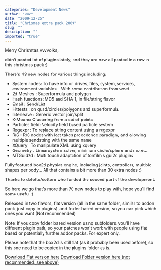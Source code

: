 ```yaml
---
categories: "Development News"
author: "vux"
date: "2009-12-25"
title: "Chrismas extra pack 2009"
slug: ""
description: ""
imported: "true"
---
```



Merry Chrismtas vvvvolks,

didn't posted lot of plugins lately, and they are now all posted in a row in this christmas pack :)

There's 43 new nodes for various things including:
* System nodes: To have info on drives, files, system, services, environment variables... With some contribution from woei
* 2d Meshes : Superformula and polygon
* Hash functions: MD5 and SHA-1, in file/string flavor
* Email : Send/List
* Hittests : on quad/circles/polygons and superformula.
* Interleave : Generic vector join/split
* K-Means: Clustering from a set of points
* Particles field: Velocity field based particle system
* Regexpr : To replace string content using a regexpr
* R/S : R/S nodes with last takes precedence paradigm, and allowing multiple sendstring with the same name
* XQuery : To manipulate XML using xquery
* Geometry : Linearsystem solver, minimum circle/sphere and more...
* MTGuid2d : Multi touch adaptation of tonfilm's gui2d plugins
<!--break-->
Fully featured box2d physics engine, including joints, controllers, multiple shapes per body...
All that contains a bit more than 30 extra nodes :)

Thanks to defetto/dottore who funded the second part of the development.

So here we go that's more than 70 new nodes to play with, hope you'll find some useful :)

Released in two flavors, flat version (all in the same folder, similar to addon pack, just copy in plugins), and folder based version, so you can pick which ones you want (Not recommended)

Note: If you copy folder based version using subfolders, you'll have different plugin path, so your patches won't work with people using flat based or potentially further addon packs. For expert only.


Please note that the box2d is still flat (as it probably been used before), so this one need to be copied in the plugins folder as is.

[Download Flat version here](http://vvvv.org/tiki-download_file.php?fileId=2027)
[Download Folder version here (not recommended, see above)](http://vvvv.org/tiki-download_file.php?fileId=2028)